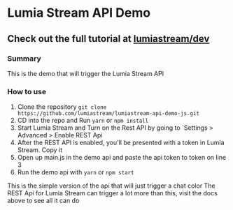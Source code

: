 # Lumia Stream API Demo

## Check out the full tutorial at [lumiastream/dev](https://lumiastream.com/dev)

### Summary
This is the demo that will trigger the Lumia Stream API

### How to use
1) Clone the repository `git clone https://github.com/lumiastream/lumiastream-api-demo-js.git`
2) CD into the repo and Run `yarn` or `npm install`
3) Start Lumia Stream and Turn on the Rest API by going to `Settings > Advanced > Enable REST Api
4) After the REST API is enabled, you'll be presented with a token in Lumia Stream. Copy it
5) Open up main.js in the demo api and paste the api token to token on line 3
6) Run the demo api with `yarn` or `npm start`

This is the simple version of the api that will just trigger a chat color
The REST Api for Lumia Stream can trigger a lot more than this, visit the docs above to see all it can do
